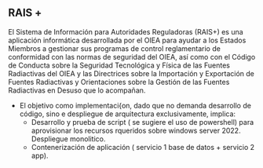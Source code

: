 ## RAIS +

El Sistema de Información para Autoridades Reguladoras (RAIS+) es una aplicación informática desarrollada por el OIEA para ayudar a los Estados Miembros a gestionar sus programas de control reglamentario de conformidad con las normas de seguridad del OIEA, así como con el Código de Conducta sobre la Seguridad Tecnológica y Física de las Fuentes Radiactivas del OIEA y las Directrices sobre la Importación y Exportación de Fuentes Radiactivas y Orientaciones sobre la Gestión de las Fuentes Radiactivas en Desuso que lo acompañan.

- El objetivo como implementaci{on, dado que no demanda desarrollo de código, sino e despliegue de arquitectura exclusivamente, implica:
  - Desarrollo y prueba de script ( se sugiere el uso de powershell) para aprovisionar los recursos rqueridos sobre windows server 2022.  Despliegue monolitico.
  - Contenerización de aplicación ( servicio 1 base de datos + servicio 2 app). 
